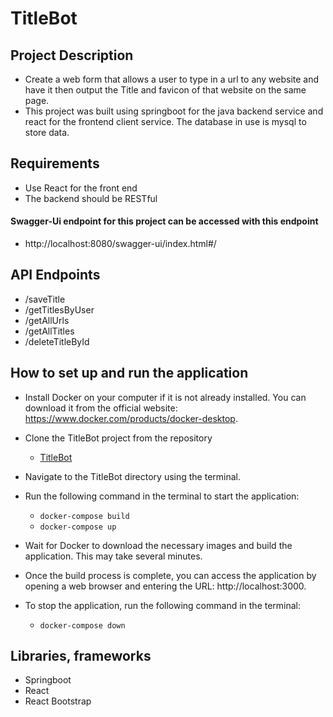 # TitleBot

## Project Description
 - Create a web form that allows a user to type in a url to any website and have it then output the Title and favicon of that website on the same page.
 - This project was built using springboot for the java backend service and react for the frontend client service. The database in use is mysql to store data.

## Requirements
 - Use React for the front end
 - The backend should be RESTful

#### Swagger-Ui endpoint for this project can be accessed with this endpoint
- http://localhost:8080/swagger-ui/index.html#/

## API Endpoints
- /saveTitle
- /getTitlesByUser
- /getAllUrls
- /getAllTitles
- /deleteTitleById

## How to set up and run the application
 - Install Docker on your computer if it is not already installed. You can download it from the official website: https://www.docker.com/products/docker-desktop.

 - Clone the TitleBot project from the repository
   - [TitleBot](https://github.com/jjblues86/TitleBot)

 - Navigate to the TitleBot directory using the terminal.

 - Run the following command in the terminal to start the application:
   - `docker-compose build` 
   - `docker-compose up` 

 - Wait for Docker to download the necessary images and build the application. This may take several minutes.

 - Once the build process is complete, you can access the application by opening a web browser and entering the URL: http://localhost:3000.

 - To stop the application, run the following command in the terminal:
   - `docker-compose down`

## Libraries, frameworks
 - Springboot
 - React
 - React Bootstrap
 
